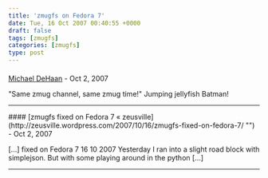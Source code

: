 ```yaml
---
title: 'zmugfs on Fedora 7'
date: Tue, 16 Oct 2007 00:40:55 +0000
draft: false
tags: [zmugfs]
categories: [zmugfs]
type: post
---
```



#### 
[Michael DeHaan](http://michaeldehaan.net/ "michael.dehaan@gmail.com") - <time datetime="2007-10-16 08:40:33">Oct 2, 2007</time>

"Same zmug channel, same zmug time!" Jumping jellyfish Batman!
<hr />
#### 
[zmugfs fixed on Fedora 7 &laquo; zeusville](http://zeusville.wordpress.com/2007/10/16/zmugfs-fixed-on-fedora-7/ "") - <time datetime="2007-10-16 11:24:57">Oct 2, 2007</time>

\[...\] fixed on Fedora 7 16 10 2007 Yesterday I ran into a slight road block with simplejson. But with some playing around in the python \[...\]
<hr />
